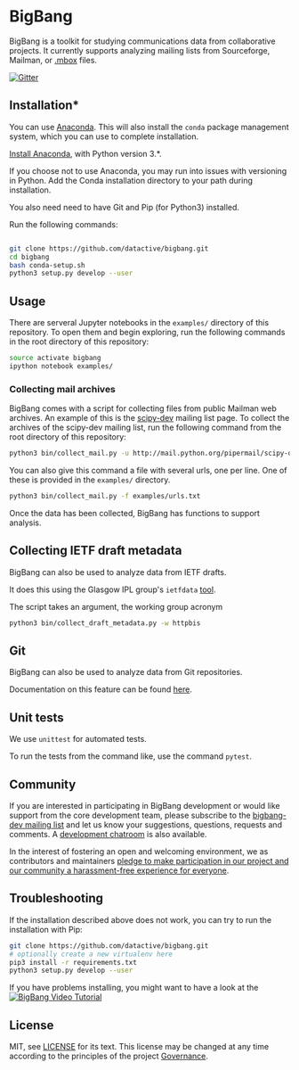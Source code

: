 # BigBang

BigBang is a toolkit for studying communications data from collaborative
projects. It currently supports analyzing mailing lists from Sourceforge,
Mailman, or [.mbox][mbox] files.

[mbox]: http://tools.ietf.org/html/rfc4155

[![Gitter](https://badges.gitter.im/datactive/bigbang.svg)](https://gitter.im/datactive/bigbang?utm_source=badge&utm_medium=badge&utm_campaign=pr-badge)

## Installation*

You can use [Anaconda](https://www.anaconda.com/). This will also install
the `conda` package management system, which you can use to complete
installation.

[Install Anaconda](https://www.anaconda.com/download/), with Python version
3.*.

If you choose not to use Anaconda, you may run into issues with versioning in
Python. Add the Conda installation directory to your path during installation.

You also need need to have Git and Pip (for Python3) installed.

Run the following commands:

```bash

git clone https://github.com/datactive/bigbang.git
cd bigbang
bash conda-setup.sh
python3 setup.py develop --user
```

## Usage

There are serveral Jupyter notebooks in the `examples/` directory of this
repository. To open them and begin exploring, run the following commands in the root directory of this repository:

```bash
source activate bigbang
ipython notebook examples/
```

### Collecting mail archives

BigBang comes with a script for collecting files from public Mailman web
archives. An example of this is the
[scipy-dev](http://mail.python.org/pipermail/scipy-dev/) mailing list page. To
collect the archives of the scipy-dev mailing list, run the following command
from the root directory of this repository:

```bash
python3 bin/collect_mail.py -u http://mail.python.org/pipermail/scipy-dev/
```

You can also give this command a file with several urls, one per line. One of these is provided in the `examples/` directory.

```bash
python3 bin/collect_mail.py -f examples/urls.txt
```

Once the data has been collected, BigBang has functions to support analysis.

## Collecting IETF draft metadata

BigBang can also be used to analyze data from IETF drafts.

It does this using the Glasgow IPL group's `ietfdata` [tool](https://github.com/glasgow-ipl/ietfdata).

The script takes an argument, the working group acronym

```bash
python3 bin/collect_draft_metadata.py -w httpbis
```


## Git

BigBang can also be used to analyze data from Git repositories.

Documentation on this feature can be found [here](https://github.com/datactive/bigbang/blob/master/git-readme.md).

## Unit tests

We use `unittest` for automated tests.

To run the tests from the command like, use the command `pytest`.

## Community

If you are interested in participating in BigBang development or would like support from the core development team, please subscribe to the [bigbang-dev mailing list](https://lists.ghserv.net/mailman/listinfo/bigbang-dev) and let us know your suggestions, questions, requests and comments. A [development chatroom](https://gitter.im/datactive/bigbang) is also available.

In the interest of fostering an open and welcoming environment, we as contributors and maintainers [pledge to make participation in our project and our community a harassment-free experience for everyone](CODE_OF_CONDUCT.md).

## Troubleshooting 

If the installation described above does not work, you can try to run the installation with Pip:

```bash
git clone https://github.com/datactive/bigbang.git
# optionally create a new virtualenv here
pip3 install -r requirements.txt
python3 setup.py develop --user
```
If you have problems installing, you might want to have a look at the [![BigBang Video Tutorial](http://img.youtube.com/vi/JWimku8JVqE/0.jpg)](http://www.youtube.com/watch?v=JWimku8JVqE "BigBang Tutorial")

## License

MIT, see [LICENSE](LICENSE) for its text. This license may be changed at any time according to the principles of the project [Governance](https://github.com/datactive/bigbang/wiki/Governance).
